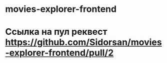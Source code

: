 # movies-explorer-frontend
# Ссылка на пул реквест https://github.com/Sidorsan/movies-explorer-frontend/pull/2
